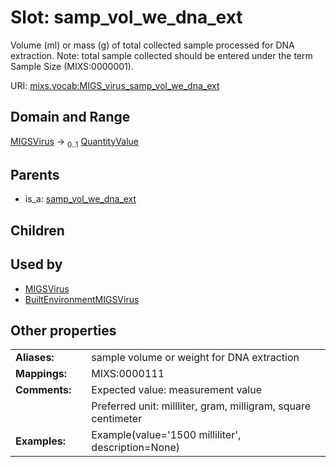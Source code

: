 
# Slot: samp_vol_we_dna_ext


Volume (ml) or mass (g) of total collected sample processed for DNA extraction. Note: total sample collected should be entered under the term Sample Size (MIXS:0000001).

URI: [mixs.vocab:MIGS_virus_samp_vol_we_dna_ext](https://w3id.org/mixs/vocab/MIGS_virus_samp_vol_we_dna_ext)


## Domain and Range

[MIGSVirus](MIGSVirus.md) &#8594;  <sub>0..1</sub> [QuantityValue](QuantityValue.md)

## Parents

 *  is_a: [samp_vol_we_dna_ext](samp_vol_we_dna_ext.md)

## Children


## Used by

 * [MIGSVirus](MIGSVirus.md)
 * [BuiltEnvironmentMIGSVirus](BuiltEnvironmentMIGSVirus.md)

## Other properties

|  |  |  |
| --- | --- | --- |
| **Aliases:** | | sample volume or weight for DNA extraction |
| **Mappings:** | | MIXS:0000111 |
| **Comments:** | | Expected value: measurement value |
|  | | Preferred unit: millliter, gram, milligram, square centimeter |
| **Examples:** | | Example(value='1500 milliliter', description=None) |

